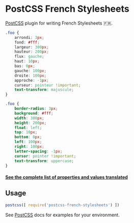 # PostCSS French Stylesheets

[PostCSS] plugin for writing French Stylesheets :fr:.

[PostCSS]: https://github.com/postcss/postcss

```css
.foo {
    arrondi: 3px;
    fond: #fff;
    largeur: 300px;
    hauteur: 200px;
    flux: gauche;
    haut: 10px;
    bas: 0px;
    gauche: 100px;
    droite: 100px;
    approche: -1px;
    curseur: pointeur !important;
    text-transform: majuscule;
}
```

```css
.foo {
    border-radius: 3px;
    background: #fff;
    width: 300px;
    height: 200px;
    float: left;
    top: 10px;
    bottom: 0px;
    left: 100px;
    right: 100px;
    letter-spacing: -1px;
    cursor: pointer !important;
    text-transform: uppercase;
}
```

#### [See the complete list of properties and values translated](https://github.com/kud/postcss-french-stylesheets/blob/master/index.js)


## Usage

```js
postcss([ require('postcss-french-stylesheets') ])
```

See [PostCSS] docs for examples for your environment.
